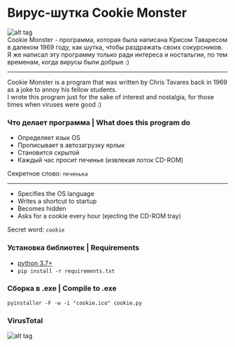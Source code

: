 # Вирус-шутка Cookie Monster
![alt tag](https://github.com/pro100git/cookie_monster/blob/master/img/want_a_cookie.png)​<br>
Cookie Monster - программа, которая была написана Крисом Таваресом в далеком 1969 году, как шутка, чтобы раздражать своих сокурсников.<br>
Я же написал эту программу только ради интереса и ностальгии, по тем временам, когда вирусы были добрые :)<br>
***
Cookie Monster is a program that was written by Chris Tavares back in 1969 as a joke to annoy his fellow students.<br>
I wrote this program just for the sake of interest and nostalgia, for those times when viruses were good :)

### Что делает программа | What does this program do
* Определяет язык OS
* Прописывает в автозагрузку ярлык
* Становится скрытой
* Каждый час просит печенье (извлекая лоток CD-ROM)

Секретное слово: ```печенька```
***
* Specifies the OS language
* Writes a shortcut to startup
* Becomes hidden
* Asks for a cookie every hour (ejecting the CD-ROM tray)

Secret word: ```cookie```

### Установка библиотек | Requirements
* [python 3.7+](https://www.python.org/)
* ```pip install -r requirements.txt``` 

### Сборка в .exe | Compile to .exe
```pyinstaller -F -w -i "cookie.ico" cookie.py```

### VirusTotal
![alt tag](https://github.com/pro100git/cookie_monster/blob/master/img/virustotal.png)​
